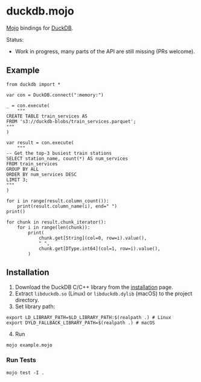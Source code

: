 # duckdb.mojo

[Mojo](https://www.modular.com/mojo) bindings for [DuckDB](https://duckdb.org/).

Status:
- Work in progress, many parts of the API are still missing (PRs welcome).

## Example

```mojo
from duckdb import *

var con = DuckDB.connect(":memory:")

_ = con.execute(
    """
CREATE TABLE train_services AS
FROM 's3://duckdb-blobs/train_services.parquet';
"""
)

var result = con.execute(
    """
-- Get the top-3 busiest train stations
SELECT station_name, count(*) AS num_services
FROM train_services
GROUP BY ALL
ORDER BY num_services DESC
LIMIT 3;
"""
)

for i in range(result.column_count()):
    print(result.column_name(i), end=" ")
print()

for chunk in result.chunk_iterator():
    for i in range(len(chunk)):
        print(
            chunk.get[String](col=0, row=i).value(),
            " ",
            chunk.get[DType.int64](col=1, row=i).value(),
        )
```

## Installation

1. Download the DuckDB C/C++ library from the [installation](https://duckdb.org/docs/installation/?version=stable&environment=cplusplus) page.
2. Extract `libduckdb.so` (Linux) or `libduckdb.dylib` (macOS) to the project directory.
3. Set library path:
```shell
export LD_LIBRARY_PATH=$LD_LIBRARY_PATH:$(realpath .) # Linux
export DYLD_FALLBACK_LIBRARY_PATH=$(realpath .) # macOS
```
4. Run
``` shell
mojo example.mojo
```

### Run Tests

```shell
mojo test -I .
```